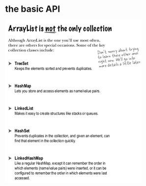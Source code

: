 # the basic API

![Image](img/TreeSet_HashMap_LinkedList_HashSet_LinkedHashMap.png "the bag stack queue api image")


